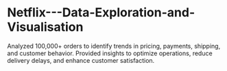 # Netflix---Data-Exploration-and-Visualisation
Analyzed 100,000+ orders to identify trends in pricing, payments, shipping, and customer behavior. Provided insights to optimize operations, reduce delivery delays, and enhance customer satisfaction.

